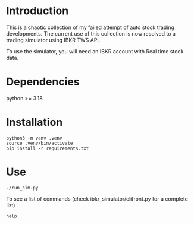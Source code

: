 # Introduction
This is a chaotic collection of my failed attempt of auto stock trading developments. The current use of this collection is now resolved to a trading simulator using IBKR TWS API.

To use the simulator, you will need an IBKR account with Real time stock data.

# Dependencies
python >= 3.18

# Installation
```
python3 -m venv .venv
source .venv/bin/activate
pip install -r requirements.txt
```

# Use
```
./run_sim.py
```
To see a list of commands (check ibkr_simulator/clifront.py for a complete list)
```
help
```
